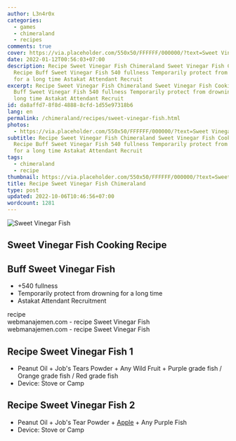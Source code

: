 ```yaml
---
author: L3n4r0x
categories:
  - games
  - chimeraland
  - recipes
comments: true
cover: https://via.placeholder.com/550x50/FFFFFF/000000/?text=Sweet Vinegar Fish
date: 2022-01-12T00:56:03+07:00
description: Recipe Sweet Vinegar Fish Chimeraland Sweet Vinegar Fish Cooking
  Recipe Buff Sweet Vinegar Fish 540 fullness Temporarily protect from drowning
  for a long time Astakat Attendant Recruit
excerpt: Recipe Sweet Vinegar Fish Chimeraland Sweet Vinegar Fish Cooking Recipe
  Buff Sweet Vinegar Fish 540 fullness Temporarily protect from drowning for a
  long time Astakat Attendant Recruit
id: da8affd7-8f8d-4888-8cfd-1d55e97318b6
lang: en
permalink: /chimeraland/recipes/sweet-vinegar-fish.html
photos:
  - https://via.placeholder.com/550x50/FFFFFF/000000/?text=Sweet Vinegar Fish
subtitle: Recipe Sweet Vinegar Fish Chimeraland Sweet Vinegar Fish Cooking
  Recipe Buff Sweet Vinegar Fish 540 fullness Temporarily protect from drowning
  for a long time Astakat Attendant Recruit
tags:
  - chimeraland
  - recipe
thumbnail: https://via.placeholder.com/550x50/FFFFFF/000000/?text=Sweet Vinegar Fish
title: Recipe Sweet Vinegar Fish Chimeraland
type: post
updated: 2022-10-06T10:46:56+07:00
wordcount: 1281
---
```


<link
  rel="stylesheet"
  href="https://rawcdn.githack.com/dimaslanjaka/Web-Manajemen/870a349/css/bootstrap-5-3-0-alpha3-wrapper.css"
/>
<section id="bootstrap-wrapper">
  <div data-bs-theme="dark">
    <div class="card mb-2">
      <div class="card-body">
        <div class="row g-0">
          <div class="col-sm-4 position-relative mb-2">
            <img
              src="https://via.placeholder.com/600"
              class="card-img fit-cover w-100 h-100"
              alt="Sweet Vinegar Fish"
              data-fancybox="true"
            />
          </div>
          <div class="col-sm-8 mb-2">
            <div class="card-body">
              <div class="d-flex flex-row align-items-center mb-3">
                <h2 class="fs-5">Sweet Vinegar Fish Cooking Recipe</h2>
              </div>
              <h2 class="card-title fs-5">Buff Sweet Vinegar Fish</h2>
              <div class="card-text">
                <ul>
                  <li>+540 fullness</li>
                  <li>Temporarily protect from drowning for a long time</li>
                  <li>Astakat Attendant Recruitment</li>
                </ul>
              </div>
              <span class="badge rounded-pill">recipe</span>
            </div>
            <div class="card-footer text-end text-muted mt-auto">
              webmanajemen.com - recipe Sweet Vinegar Fish
            </div>
          </div>
        </div>
      </div>
      <div class="card-footer text-end text-muted">
        webmanajemen.com - recipe Sweet Vinegar Fish
      </div>
    </div>
    <div class="row mb-2">
      <div class="col-12 col-lg-6 recipe-item mb-2">
        <div class="card">
          <div class="card-body">
            <h2 class="card-title fs-5">Recipe Sweet Vinegar Fish 1</h2>
            <div class="card-text">
              <ul>
                <li>
                  Peanut Oil<span> + </span>Job&#x27;s Tears Powder<span>
                    + </span
                  >Any Wild Fruit<span> + </span>Purple grade fish<span>
                    / </span
                  >Orange grade fish<span> / </span>Red grade fish
                </li>
                <li>Device: Stove or Camp</li>
              </ul>
            </div>
          </div>
        </div>
      </div>
      <div class="col-12 col-lg-6 recipe-item mb-2">
        <div class="card">
          <div class="card-body">
            <h2 class="card-title fs-5">Recipe Sweet Vinegar Fish 2</h2>
            <div class="card-text">
              <ul>
                <li>
                  Peanut Oil<span> + </span>Job&#x27;s Tear Powder<span>
                    + </span
                  ><a
                    class="text-decoration-none text-primary"
                    href="/chimeraland/materials/apple.html"
                    >Apple</a
                  ><span> + </span>Any Purple Fish
                </li>
                <li>Device: Stove or Camp</li>
              </ul>
            </div>
          </div>
        </div>
      </div>
    </div>
  </div>
</section>